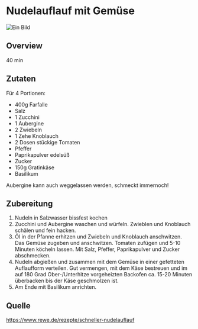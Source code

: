 # Nudelauflauf mit Gemüse

![Ein Bild](_images/nudelauflaufmitgemuese.png)

## Overview
40 min

## Zutaten
Für 4 Portionen:

- 400g Farfalle
- Salz
- 1 Zucchini
- 1 Aubergine
- 2 Zwiebeln
- 1 Zehe Knoblauch
- 2 Dosen stückige Tomaten
- Pfeffer
- Paprikapulver edelsüß
- Zucker
- 150g Gratinkäse
- Basilikum

Aubergine kann auch weggelassen werden, schmeckt immernoch!


## Zubereitung
1. Nudeln in Salzwasser bissfest kochen
2. Zucchini und Aubergine waschen und würfeln. Zwieblen und Knoblauch schälen und fein hacken.
3. Öl in der Pfanne erhitzen und Zwiebeln und Knoblauch anschwitzen. Das Gemüse zugeben und anschwitzen. Tomaten zufügen und 5-10 Minuten köcheln lassen. Mit Salz, Pfeffer, Paprikapulver und Zucker abschmecken.
4. Nudeln abgießen und zusammen mit dem Gemüse in einer gefetteten Auflaufform verteilen. Gut vermengen, mit dem Käse bestreuen und im auf 180 Grad Ober-/Unterhitze vorgeheizten Backofen ca. 15-20 Minuten überbacken bis der Käse geschmolzen ist.
5. Am Ende mit Basilikum anrichten.


## Quelle

https://www.rewe.de/rezepte/schneller-nudelauflauf

